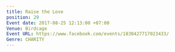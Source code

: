 ```yaml
---
title: Raise the Love
position: 29
Event date: 2017-08-25 12:13:00 +07:00
Venue: Birdcage
Event URL: https://www.facebook.com/events/1830427717023433/
Genre: CHARITY
---
```


